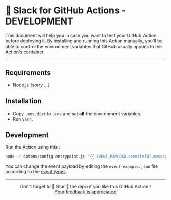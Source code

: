 # 🚀 Slack for GitHub Actions - DEVELOPMENT

This document will help you in case you want to test your GitHub Action before deploying it.
By installing and running this Action manually, you'll be able to control the environment variables that GitHub usually applies to the Action's container.

<hr/>

## Requirements

* Node.js *(sorry ...)*

## Installation

* Copy `.env.dist` to `.env` and set **all** the environment variables.
* Run `yarn`.

## Development

Run the Action using this :

```bash
node -r dotenv/config entrypoint.js "{{ EVENT_PAYLOAD.commits[0].message }}"
```

You can change the event payload by editing the `event-example.json` file according to the [event types](https://developer.github.com/v3/activity/events/types).

<hr/>

<p align="center">
  Don't forget to 🌟 Star 🌟 the repo if you like this GitHub Action !<br/>
  <a href="https://github.com/Ilshidur/action-slack/issues/new">Your feedback is appreciated</a>
</p>
